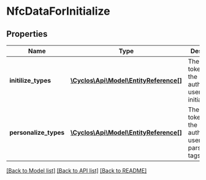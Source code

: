 # NfcDataForInitialize

## Properties
Name | Type | Description | Notes
------------ | ------------- | ------------- | -------------
**initilize_types** | [**\Cyclos\Api\Model\EntityReference[]**](EntityReference.md) | The NFC token types the authenticated user can initialize tags | [optional] 
**personalize_types** | [**\Cyclos\Api\Model\EntityReference[]**](EntityReference.md) | The NFC token types the authenticated user can parsonalize tags | [optional] 

[[Back to Model list]](../../README.md#documentation-for-models) [[Back to API list]](../../README.md#documentation-for-api-endpoints) [[Back to README]](../../README.md)

